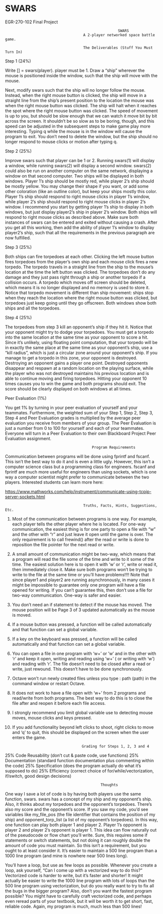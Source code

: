 # SWARS
EGR-270-102 Final Project

                                                        SWARS
                                        A 2-player networked space battle game.
                                        
                                        The Deliverables (Stuff You Must Turn In)

Step 1 (24%)

Write [] = swars(player). player must be 1. Draw a “ship” wherever the mouse is positioned inside the
window, such that the ship will move with the mouse.

Next, modify swars such that the ship will no longer follow the mouse. Instead, when the right mouse
button is clicked, the ship will move in a straight line from the ship’s present position to the location the
mouse was when the right mouse button was clicked. The ship will halt when it reaches the spot where
the right mouse button was clicked. The speed of movement is up to you, but should be slow enough
that we can watch it move bit by bit across the screen. It shouldn’t be so slow as to be boring, though,
and this speed can be adjusted in the subsequent steps to make game play more interesting. Typing q
while the mouse is in the window will cause the program to exit. You don’t need to delete the window,
but the ship should no longer respond to mouse clicks or motion after typing q.

Step 2 (25%)

Improve swars such that player can be 1 or 2. Running swars(1) will display a window, while running
swars(2) will display a second window. swars(2) could also be run on another computer on the same
network, displaying a window on that second computer. Two ships will be displayed in both windows.
Player 1’s ship should be mostly red, while player 2’s ship should be mostly yellow. You may change
their shape if you want, or add some other coloration (like an outline color), but keep your ships mostly
this color. Player 1’s ship should respond to right mouse clicks in player 1’s window, while player 2’s
ship should respond to right mouse clicks in player 2’s window.
I recommend you start by getting player 1’s ship to display in both windows, but just display player2’s
ship in player 2’s window. Both ships will respond to right mouse clicks as described above. Make sure
both instances of swars can be entered and exited without causing a crash. After you get all this
working, then add the ability of player 1’s window to display player2’s ship, such that all the
requirements in the previous paragraph are now fulfilled.

Step 3 (25%)

Both ships can fire torpedoes at each other. Clicking the left mouse button fires torpedoes from the
player’s own ship and each mouse click fires a new torpedo. The torpedo travels in a straight line from
the ship to the mouse’s location at the time the left button was clicked. The torpedoes don’t do any
damage and they just pass right through a ship or another torpedo if a collision occurs. A torpedo which
moves off screen should be deleted, which means it is no longer displayed and no memory is used to
store it. Notice that torpedo movement is different than ship movement: ships stop when they reach
the location where the right mouse button was clicked, but torpedoes just keep going until they go
offscreen. Both windows show both ships and all the torpedoes.

Step 4 (25%)

The torpedoes from step 3 kill an opponent’s ship if they hit it. Notice that your opponent might try to
dodge your torpedoes. You must get a torpedo into the same location at the same time as your
opponent to score a hit. Since it’s unlikely, using floating point computation, that your torpedo will be in
exactly the same place at the same time as your opponent’s ship, use a “kill radius”, which is just a
circular zone around your opponent’s ship. If you manage to get a torpedo in this zone, your opponent
is destroyed. Destroying an opponent gains a player one point. Destroyed opponents disappear and
respawn at a random location on the playing surface, while the player who was not destroyed maintains
his previous location and is able to continue moving and firing torpedoes. Hitting your opponent 10
times causes you to win the game and both programs should exit. The score should be clearly displayed
on both windows at all times.

Peer Evaluation (1%)

You get 1% by turning in your peer evaluation of yourself and your teammates. Furthermore, the
weighted sum of your Step 1, Step 2, Step 3, Step 4 and Peer Evaluation grades is multiplied by the
average peer evaluation you receive from members of your group. The Peer Evaluation is just a number
from 0 to 100 for yourself and each of your teammates. Everyone will turn in a Peer Evaluation to their
own Blackboard Project Peer Evaluation assignment.

                                            Program Requirements

Communication between programs will be done using fprintf and fscanf. This isn’t the best way to do it
and is even a little ugly. However, this isn’t a computer science class but a programming class for
engineers. fscanf and fprintf are much more useful for engineers than using sockets, which is one way a
computer scientist might prefer to communicate between the two players. Interested students can
learn more here:

https://www.mathworks.com/help/instrument/communicate-using-tcpip-server-sockets.html

                                        Truths, Facts, Hints, Suggestions, Etc.

1. Most of the communication between programs is one way. For example, each player tells the
other player where he is located. For one-way communication, the easiest thing is for one party
to open a file with “w” and the other with “r” and just leave it open until the game is over. The
only requirement is to call frewind() after the read or write is done to reposition the file pointer
for the next read or write.

2. A small amount of communication might be two-way, which means that a program will read the
file some of the time and write to it some of the time. The easiest solution here is to open it
with ‘w’ or ‘r’, write or read it, then immediately close it. Make sure both programs won’t be
trying to write to the file at the same time or you’ll have problems!!!! Note that since player1
and player2 are running asynchronously, in many cases it might be impossible to guarantee only
one program will have a file opened for writing. If you can’t guarantee this, then don’t use a file
for two-way communication. One-way is safer and easier.

3. You don’t need an if statement to detect if the mouse has moved. The mouse position will be 
Page 3 of 3
updated automatically as the mouse is moved.

4. If a mouse button was pressed, a function will be called automatically and that function can set
a global variable.

5. If a key on the keyboard was pressed, a function will be called automatically and that function
can set a global variable.

6. You can open a file in one program with ‘w+’ or ’w’ and in the other with ‘r’ and keep it open,
writing and reading using ’w+’ ( or writing with ‘w’) and reading with ‘r’. The file doesn’t need
to be closed after a read or write, just rewound. This doesn’t have to be done synchronously.

7. Octave won’t run newly created files unless you type : path (path) in the command window
or restart Octave.

8. It does not work to have a file open with ‘w+’ from 2 programs and read/write from both
programs. The best way to do this is to close the file after and reopen it before each file access.

9. I strongly recommend you limit global variable use to detecting mouse moves, mouse clicks and
keys pressed.

10. If you add functionality beyond left clicks to shoot, right clicks to move and ‘q’ to quit, this
should be displayed on the screen when the user enters the game.


                                        Grading for Steps 1, 2, 3 and 4

25% Code Reusability (don’t cut & paste code, use functions)
25% Documentation (standard function documentation plus commenting within the code)
25% Specification (does the program actually do what it’s supposed to do)
25% Efficiency (correct choice of for/while/vectorization, if/switch, good design decisions)


                                                Thoughts

One way I save a lot of code is by having both players use the same function, swars. swars has a concept
of my ship and my opponent’s ship. Also, it thinks about my torpedoes and the opponent’s torpedoes.
There’s also my score and the opponent’s score. If you saw my code, you’d see variables like
my_file_pos (the file identifier that contains the position of my ship) and opponent_torp_list (a list of my
opponent’s torpedoes). In this way, one function can play both player 1 and player 2. Player 1’s
opponent is player 2 and player 2’s opponent is player 1. This idea can flow naturally out of the
pseudocode or flow chart you’ll write. Sure, this requires some if statements or switch statements, but
not doing it can roughly double the amount of code you must maintain. So this isn’t a requirement, but
you ought to at least consider it. It’s easier to maintain a 500 line program than a 1000 line program
(and mine is nowhere near 500 lines long).

You’ll have a loop, but use as few loops as possible. Whenever you create a loop, ask yourself, “Can I
come up with a vectorized way to do this?” Vectorized code is harder to write, but it’s faster and
shorter! It might actually be easier to write the 1000 line program with lots of loops than the 500 line
program using vectorization, but do you really want to try to fix all the bugs in the bigger program?
Also, don’t you want the fastest program possible? You might have to carefully craft vectorized code,
and perhaps even reread parts of your textbook, but it will be worth it to get short, fast, reliable code.
Again, my program is much, much less than 500 lines!
